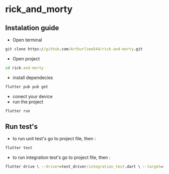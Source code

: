 # rick_and_morty

## Instalation guide

- Open terminal
```cmd
git clone https://github.com/Arthurlima544/rick-and-morty.git
```
- Open project
```cmd
cd rick-and-morty
```
- install dependecies
```cmd
flutter pub pub get
```
- conect your device
- run the project
```cmd
flutter run
```
## Run test's

- to run unit test's go to project file, then :
```cmd
flutter test
```
- to run integration test's go to project file, then :
```cmd
flutter drive \ --driver=test_driver/integration_test.dart \ --target=integration_test/app_test.dart
```
